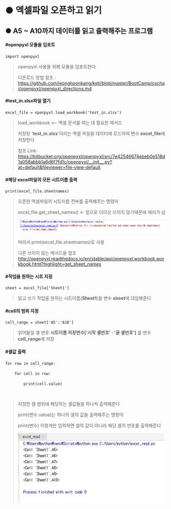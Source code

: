 # ● 엑셀파일 오픈하고 읽기

## ● A5 ~ A10까지 데이터를 읽고 출력해주는 프로그램

#### #openpyxl 모듈을 임포트
    import openpyxl

> openpyxl 사용을 위해 모듈을 임포트한다
>
> 다운로드 방법 참조 : https://github.com/jeonghoonkang/keti/blob/master/BootCamp/cschai/openpyxl/openpyxl_directions.md


#### #test_in.xlsx파일 열기  
    excel_file = openpyxl.load_workbook('test_in.xlsx')   

> load_workbook <-- 엑셀 문서를 여는 데 필요한 메서드  
>
> 저장된 '**test_in.xlsx**'이라는 엑셀 파일을 데이터에 로드하여 변수 **excel_file**에 저장한다
>
> 참조 Link: https://bitbucket.org/openpyxl/openpyxl/src/7e42546674ebeb0e518d1a058abbb1a6d6f7fd1c/openpyxl/__init__.py?at=default&fileviewer=file-view-default

#### #해당 excel파일의 모든 시트이름 출력
    print(excel_file.sheetnames)                             

> 오픈한 엑셀파일의 시트이름 전부를 출력해주는 명령어
>
> excel_file.get_sheet_names()  <- 앞으로 더이상 쓰이지 않기때문에 에러가 남 
>
> ![3](./image/3.PNG)
>
> 따라서 print(excel_file.sheetnames)로 사용
>
> 다른 쓰이지 않는 메서드들 참조 http://openpyxl.readthedocs.io/en/stable/api/openpyxl.workbook.workbook.html?highlight=get_sheet_names

#### #작업을 원하는 시트 지정
    sheet = excel_file['Sheet1']            
    
> 읽고 쓰기 작업을 원하는 시트이름(**Sheet1**)을 변수 **sheet**에 대입해준다

#### #cell의 범위 지정

    cell_range = sheet['A5':'A10']                          

> 읽어들일 셀 번호 **시트이름 저장변수['시작 셀번호' : '끝 셀번호']** 를 변수 **cell_range**에 저장


#### #셀값 출력 
    for row in cell_range:

        for cell in row:
        
            print(cell.value)                                 
  
> 지정한 셀 범위에 해당하는 셀값들을 하나씩 출력해준다
>
> print(변수.value)는 하나의 셀의 값을 출력해주는 명령어
>
> print(변수) 이렇게만 입력하면 셀의 값이 아니라 해당 셀의 번호를 출력해준다
>
> ![4](./image/4.PNG)

